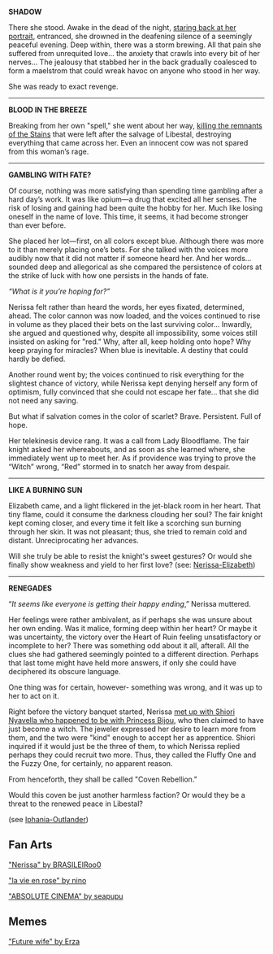 <!-- title: Nerissa Juliet Ravencroft -->
<!-- status: Alive -->

**SHADOW**

There she stood. Awake in the dead of the night, [staring back at her portrait](https://youtu.be/MXqotm_8_Hc?t=228), entranced, she drowned in the deafening silence of a seemingly peaceful evening. Deep within, there was a storm brewing. All that pain she suffered from unrequited love... the anxiety that crawls into every bit of her nerves... The jealousy that stabbed her in the back gradually coalesced to form a maelstrom that could wreak havoc on anyone who stood in her way.

She was ready to exact revenge.

---

**BLOOD IN THE BREEZE**

Breaking from her own "spell," she went about her way, [killing the remnants of the Stains](https://youtu.be/MXqotm_8_Hc?t=483) that were left after the salvage of Libestal, destroying everything that came across her. Even an innocent cow was not spared from this woman’s rage.

---

**GAMBLING WITH FATE?**

Of course, nothing was more satisfying than spending time gambling after a hard day’s work. It was like opium—a drug that excited all her senses. The risk of losing and gaining had been quite the hobby for her. Much like losing oneself in the name of love. This time, it seems, it had become stronger than ever before.

She placed her lot—first, on all colors except blue. Although there was more to it than merely placing one’s bets. For she talked with the voices more audibly now that it did not matter if someone heard her. And her words... sounded deep and allegorical as she compared the persistence of colors at the strike of luck with how one persists in the hands of fate.

_“What is it you’re hoping for?”_

Nerissa felt rather than heard the words, her eyes fixated, determined, ahead. The color cannon was now loaded, and the voices continued to rise in volume as they placed their bets on the last surviving color... Inwardly, she argued and questioned why, despite all impossibility, some voices still insisted on asking for "red." Why, after all, keep holding onto hope? Why keep praying for miracles? When blue is inevitable. A destiny that could hardly be defied.

Another round went by; the voices continued to risk everything for the slightest chance of victory, while Nerissa kept denying herself any form of optimism, fully convinced that she could not escape her fate... that she did not need any saving.

But what if salvation comes in the color of scarlet? Brave. Persistent. Full of hope.

Her telekinesis device rang. It was a call from Lady Bloodflame. The fair knight asked her whereabouts, and as soon as she learned where, she immediately went up to meet her. As if providence was trying to prove the “Witch” wrong, “Red” stormed in to snatch her away from despair.

---

**LIKE A BURNING SUN**

Elizabeth came, and a light flickered in the jet-black room in her heart. That tiny flame, could it consume the darkness clouding her soul? The fair knight kept coming closer, and every time it felt like a scorching sun burning through her skin. It was not pleasant; thus, she tried to remain cold and distant. Unreciprocating her advances.

Will she truly be able to resist the knight's sweet gestures? Or would she finally show weakness and yield to her first love? (see: [Nerissa-Elizabeth](#edge:liz-nerissa))

---

**RENEGADES**

“_It seems like everyone is getting their happy ending_,” Nerissa muttered.

Her feelings were rather ambivalent, as if perhaps she was unsure about her own ending. Was it malice, forming deep within her heart? Or maybe it was uncertainty, the victory over the Heart of Ruin feeling unsatisfactory or incomplete to her? There was something odd about it all, afterall. All the clues she had gathered seemingly pointed to a different direction. Perhaps that last tome might have held more answers, if only she could have deciphered its obscure language.

One thing was for certain, however- something was wrong, and it was up to her to act on it.

Right before the victory banquet started, Nerissa [met up with Shiori Nyavella who happened to be with Princess Bijou](https://youtu.be/MXqotm_8_Hc?t=7518), who then claimed to have just become a witch. The jeweler expressed her desire to learn more from them, and the two were "kind" enough to accept her as apprentice. Shiori inquired if it would just be the three of them, to which Nerissa replied perhaps they could recruit two more. Thus, they called the Fluffy One and the Fuzzy One, for certainly, no apparent reason.

From henceforth, they shall be called "Coven Rebellion."

Would this coven be just another harmless faction? Or would they be a threat to the renewed peace in Libestal?

(see [Iphania-Outlander](#edge:iphania-outlander))

## Fan Arts

["Nerissa" by BRASILEIRoo0](https://x.com/BRASILEIROO0/status/1923024077683347585)

["la vie en rose" by nino](https://x.com/2nochuu/status/1924239997458383113)

["ABSOLUTE CINEMA" by seapupu](https://x.com/seapupu290495/status/1921597971465920739)

<!-- shiori -->

## Memes

["Future wife" by Erza](https://x.com/Ezralguard/status/1921418653880271200)

